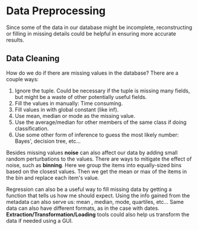 # Data Preprocessing
Since some of the data in our database might be incomplete, reconstructing
or filling in missing details could be helpful in ensuring more accurate results.

## Data Cleaning
How do we do if there are missing values in the database? 
There are a couple ways:
1. Ignore the tuple. Could be necessary if the tuple is missing many fields,
but might be a waste of other potentially useful fields.
2. Fill the values in manually: Time consuming.
3. Fill values in with global constant (like inf).
4. Use mean, median or mode as the missing value.
5. Use the average/median for other members of the same class if doing classification.
6. Use some other form of inference to guess the most likely number: Bayes', decision tree, etc...

Besides missing values **noise** can also affect our data by adding small random
perturbations to the values.
There are ways to mitigate the effect of noise, such as **binning**.
Here we group the items into equally-sized bins based on the closest values.
Then we get the mean or max of the items in the bin and replace each item's value.

Regression can also be a useful way to fill missing data by getting a function that tells
us how me should expect.
Using the info gained from the metadata can also serve us: mean , median, mode, quartiles, etc...
Same data can also have different formats, as in the case with dates.
**Extraction/Transformation/Loading** tools could also help us transform the data if needed using a GUI.



